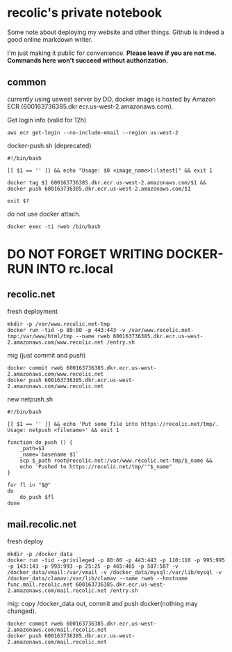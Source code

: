 # recolic's private notebook

Some note about deploying my website and other things. Github is indeed a good online markdown writer.

I'm just making it public for convenience. **Please leave if you are not me. Commands here won't succeed without authorization.**


## common

currently using uswest server by DO, docker image is hosted by Amazon ECR (600163736385.dkr.ecr.us-west-2.amazonaws.com). 

Get login info (valid for 12h)
```
aws ecr get-login --no-include-email --region us-west-2
```

docker-push.sh (deprecated)
```
#!/bin/bash

[[ $1 == '' ]] && echo "Usage: $0 <image_name>[:latest]" && exit 1

docker tag $1 600163736385.dkr.ecr.us-west-2.amazonaws.com/$1 &&
docker push 600163736385.dkr.ecr.us-west-2.amazonaws.com/$1

exit $?
```

do not use docker attach. 
```
docker exec -ti rweb /bin/bash
```

# DO NOT FORGET WRITING DOCKER-RUN INTO rc.local



## recolic.net

fresh deployment
```
mkdir -p /var/www.recolic.net-tmp
docker run -tid -p 80:80 -p 443:443 -v /var/www.recolic.net-tmp:/var/www/html/tmp --name rweb 600163736385.dkr.ecr.us-west-2.amazonaws.com/www.recolic.net /entry.sh
```

mig (just commit and push)
```
docker commit rweb 600163736385.dkr.ecr.us-west-2.amazonaws.com/www.recolic.net
docker push 600163736385.dkr.ecr.us-west-2.amazonaws.com/www.recolic.net
```

new netpush.sh
```
#!/bin/bash

[[ $1 == '' ]] && echo 'Put some file into https://recolic.net/tmp/. Usage: netpush <filename>' && exit 1

function do_push () {
    _path=$1
    _name=`basename $1`
    scp $_path root@recolic.net:/var/www.recolic.net-tmp/$_name &&
    echo 'Pushed to https://recolic.net/tmp/'"$_name"
}

for fl in "$@"
do
    do_push $fl
done
```

## mail.recolic.net

fresh deploy
```
mkdir -p /docker_data
docker run -tid --privileged -p 80:80 -p 443:443 -p 110:110 -p 995:995 -p 143:143 -p 993:993 -p 25:25 -p 465:465 -p 587:587 -v /docker_data/vmail:/var/vmail -v /docker_data/mysql:/var/lib/mysql -v /docker_data/clamav:/var/lib/clamav --name rweb --hostname func.mail.recolic.net 600163736385.dkr.ecr.us-west-2.amazonaws.com/mail.recolic.net /entry.sh
```

mig: copy /docker_data out, commit and push docker(nothing may changed).
```
docker commit rweb 600163736385.dkr.ecr.us-west-2.amazonaws.com/mail.recolic.net
docker push 600163736385.dkr.ecr.us-west-2.amazonaws.com/mail.recolic.net
```

